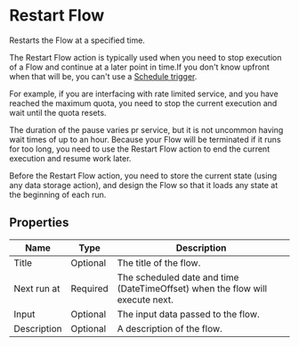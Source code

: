 # Restart Flow

Restarts the Flow at a specified time.

The Restart Flow action is typically used when you need to stop execution of a Flow and continue at a later point in time.If you don't know upfront when that will be,  you can't use a [Schedule trigger](../../triggers/schedule-trigger.md). 

For example, if you are interfacing with rate limited service, and you have reached the maximum quota, you need to stop the current execution and wait until the quota resets. 

The duration of the pause varies pr service, but it is not uncommon having wait times of up to an hour. Because your Flow will be terminated if it runs for too long, you need to use the Restart Flow action to end the current execution and resume work later. 

Before the Restart Flow action, you need to store the current state (using any data storage action), and design the Flow so that it loads any state at the beginning of each run.

## Properties 

| Name        | Type      | Description |
|------------|----------|-------------|
| Title      | Optional | The title of the flow. |
| Next run at | Required | The scheduled date and time (DateTimeOffset) when the flow will execute next. |
| Input      | Optional | The input data passed to the flow. |
| Description | Optional | A description of the flow. |